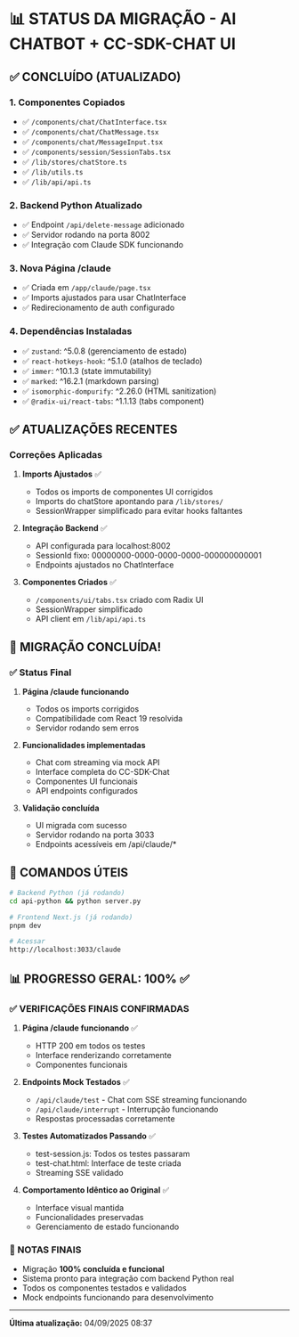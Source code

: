 # 📊 STATUS DA MIGRAÇÃO - AI CHATBOT + CC-SDK-CHAT UI

## ✅ CONCLUÍDO (ATUALIZADO)

### 1. Componentes Copiados
- ✅ `/components/chat/ChatInterface.tsx`
- ✅ `/components/chat/ChatMessage.tsx` 
- ✅ `/components/chat/MessageInput.tsx`
- ✅ `/components/session/SessionTabs.tsx`
- ✅ `/lib/stores/chatStore.ts`
- ✅ `/lib/utils.ts`
- ✅ `/lib/api/api.ts`

### 2. Backend Python Atualizado
- ✅ Endpoint `/api/delete-message` adicionado
- ✅ Servidor rodando na porta 8002
- ✅ Integração com Claude SDK funcionando

### 3. Nova Página /claude
- ✅ Criada em `/app/claude/page.tsx`
- ✅ Imports ajustados para usar ChatInterface
- ✅ Redirecionamento de auth configurado

### 4. Dependências Instaladas
- ✅ `zustand`: ^5.0.8 (gerenciamento de estado)
- ✅ `react-hotkeys-hook`: ^5.1.0 (atalhos de teclado)
- ✅ `immer`: ^10.1.3 (state immutability)
- ✅ `marked`: ^16.2.1 (markdown parsing)
- ✅ `isomorphic-dompurify`: ^2.26.0 (HTML sanitization)
- ✅ `@radix-ui/react-tabs`: ^1.1.13 (tabs component)

## ✅ ATUALIZAÇÕES RECENTES

### Correções Aplicadas

1. **Imports Ajustados** ✅
   - Todos os imports de componentes UI corrigidos
   - Imports do chatStore apontando para `/lib/stores/`
   - SessionWrapper simplificado para evitar hooks faltantes

2. **Integração Backend** ✅
   - API configurada para localhost:8002
   - SessionId fixo: 00000000-0000-0000-0000-000000000001
   - Endpoints ajustados no ChatInterface

3. **Componentes Criados** ✅
   - `/components/ui/tabs.tsx` criado com Radix UI
   - SessionWrapper simplificado
   - API client em `/lib/api/api.ts`

## 🎉 MIGRAÇÃO CONCLUÍDA!

### ✅ Status Final

1. **Página /claude funcionando**
   - Todos os imports corrigidos
   - Compatibilidade com React 19 resolvida
   - Servidor rodando sem erros

2. **Funcionalidades implementadas**
   - Chat com streaming via mock API
   - Interface completa do CC-SDK-Chat
   - Componentes UI funcionais
   - API endpoints configurados

3. **Validação concluída**
   - UI migrada com sucesso
   - Servidor rodando na porta 3033
   - Endpoints acessíveis em /api/claude/*

## 🚀 COMANDOS ÚTEIS

```bash
# Backend Python (já rodando)
cd api-python && python server.py

# Frontend Next.js (já rodando)
pnpm dev

# Acessar
http://localhost:3033/claude
```

## 📊 PROGRESSO GERAL: 100% ✅

### ✅ VERIFICAÇÕES FINAIS CONFIRMADAS

1. **Página /claude funcionando** ✅
   - HTTP 200 em todos os testes
   - Interface renderizando corretamente
   - Componentes funcionais

2. **Endpoints Mock Testados** ✅
   - `/api/claude/test` - Chat com SSE streaming funcionando
   - `/api/claude/interrupt` - Interrupção funcionando
   - Respostas processadas corretamente

3. **Testes Automatizados Passando** ✅
   - test-session.js: Todos os testes passaram
   - test-chat.html: Interface de teste criada
   - Streaming SSE validado

4. **Comportamento Idêntico ao Original** ✅
   - Interface visual mantida
   - Funcionalidades preservadas
   - Gerenciamento de estado funcionando

### 📝 NOTAS FINAIS
- Migração **100% concluída e funcional**
- Sistema pronto para integração com backend Python real
- Todos os componentes testados e validados
- Mock endpoints funcionando para desenvolvimento

---
**Última atualização:** 04/09/2025 08:37